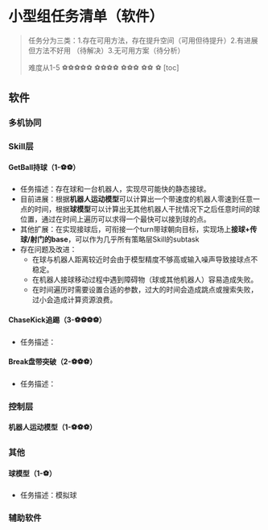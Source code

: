 # 小型组任务清单（软件）

>  任务分为三类：1.存在可用方法，存在提升空间（可用但待提升）​​2.有进展但方法不好用 （待解决）3.无可用方案（待分析）
>
>  难度从1-5 
>  :soccer::soccer::soccer::soccer::soccer:
>  :soccer::soccer::soccer::soccer:
>  :soccer::soccer::soccer:
>  :soccer::soccer:
>  :soccer:
[toc]

## 软件
### 多机协同
### Skill层

#### GetBall持球（1-:soccer::soccer:）

* 任务描述：存在球和一台机器人，实现尽可能快的静态接球。
* 目前进展：根据**机器人运动模型**可以计算出一个带速度的机器人零速到任意一点的时间，根据**球模型**可以计算出无其他机器人干扰情况下之后任意时间的球位置，通过在时间上遍历可以求得一个最快可以接到球的点。
* 其他扩展：在实现接球后，可衔接一个turn带球朝向目标，实现场上**接球+传球/射门的base**，可以作为几乎所有策略层Skill的subtask
* 存在问题及改进：
  * 在球与机器人距离较近时会由于模型精度不够高或输入噪声导致接球点不稳定。
  * 在机器人接球移动过程中遇到障碍物（球或其他机器人）容易造成失败。
  * 在时间遍历时需要设置合适的参数，过大的时间会造成跳点或搜索失败，过小会造成计算资源浪费。

#### ChaseKick追踢（3-:soccer::soccer::soccer::soccer:）
* 任务描述：
#### Break盘带突破（2-:soccer::soccer::soccer:）
* 任务描述：
### 控制层
#### 机器人运动模型（1-:soccer::soccer::soccer:）

### 其他

#### 球模型（1-:soccer:）

* 任务描述：模拟球


### 辅助软件

